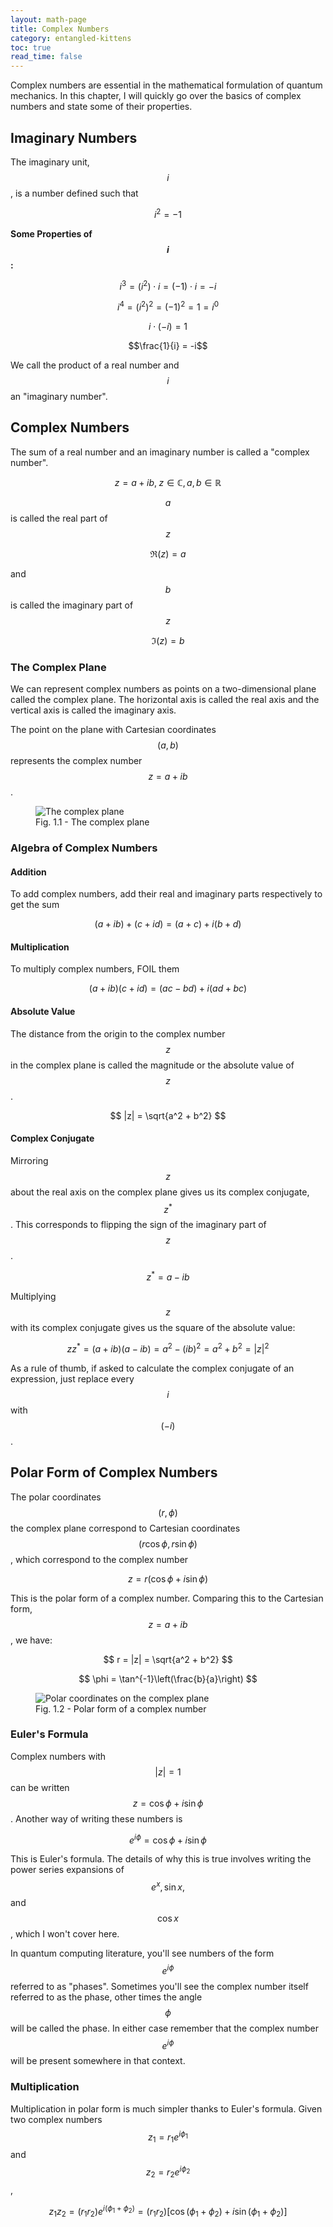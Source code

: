 ```yaml
---
layout: math-page
title: Complex Numbers
category: entangled-kittens
toc: true
read_time: false
---
```


Complex numbers are essential in the mathematical formulation of quantum mechanics. In this chapter,
I will quickly go over the basics of complex numbers and state some of their properties.

## Imaginary Numbers
The imaginary unit, $$i$$, is a number defined such that

$$ i^2 = -1 $$


**Some Properties of $$i$$:**

$$i^3 = (i^2)\cdot i = (-1)\cdot i = -i$$


$$i^4 = {(i^2)}^2 = (-1)^2 = 1 = i^0$$


$$i\cdot(-i) = 1 $$


$$\frac{1}{i} = -i$$


We call the product of a real number and $$i$$ an "imaginary number".

## Complex Numbers
The sum of a real number and an imaginary number is called a "complex number".

$$ z = a + ib,\; z\in\mathbb{C},\, a,b \in \mathbb{R}$$


$$a$$ is called the real part of $$z$$

$$\Re(z) = a$$
 
and $$b$$ is called the imaginary part of $$z$$

$$\Im(z) = b$$


### The Complex Plane
We can represent complex numbers as points on a two-dimensional plane called the complex plane. The 
horizontal axis is called the real axis and the vertical axis is called the imaginary axis.

The point on the plane with Cartesian coordinates $$(a,b)$$ represents the complex number $$z=a+ib$$.

<figure>
    <img src="/assets/entangled-kittens/complex-numbers/complex-plane.png" alt="The complex plane">
    <figcaption>Fig. 1.1  - The complex plane</figcaption>
</figure>

### Algebra of Complex Numbers
#### Addition
To add complex numbers, add their real and imaginary parts respectively to get the sum

$$ (a+ib) + (c+id) = (a+c) + i(b+d) $$

#### Multiplication
To multiply complex numbers, FOIL them

$$ (a+ib)(c+id) = (ac-bd) + i(ad + bc) $$

#### Absolute Value
The distance from the origin to the complex number $$z$$ in the complex plane is called the magnitude 
or the absolute value of $$z$$.

$$ |z| = \sqrt{a^2 + b^2} $$

#### Complex Conjugate
Mirroring $$z$$ about the real axis on the complex plane gives us its complex conjugate, $$z^*$$. This 
corresponds to flipping the sign of the imaginary part of $$z$$.

$$ z^* = a - ib $$


Multiplying $$z$$ with its complex conjugate gives us the square of the absolute value:

$$ zz^* = (a+ib)(a-ib) = a^2 - (ib)^2 = a^2 + b^2 = |z|^2 $$


As a rule of thumb, if asked to calculate the complex conjugate of an expression, just replace every
$$i$$ with $$(-i)$$.

## Polar Form of Complex Numbers
The polar coordinates $$(r,\phi)$$ the complex plane correspond to Cartesian coordinates
$$(r\cos\phi, r\sin\phi)$$, which correspond to the complex number 

$$ z = r(\cos\phi + i\sin\phi) $$


This is the polar form of a complex number. Comparing this to the Cartesian form,
$$z = a+ib$$, we have:

$$ r = |z| = \sqrt{a^2 + b^2} $$


$$ \phi = \tan^{-1}\left(\frac{b}{a}\right) $$

<figure >
    <img src="/assets/entangled-kittens/complex-numbers/polar-form.png" alt="Polar coordinates on the complex plane">
    <figcaption>Fig. 1.2  - Polar form of a complex number</figcaption>
</figure>

### Euler's Formula
Complex numbers with $$|z| = 1$$ can be written $$ z = \cos\phi + i\sin\phi $$.
Another way of writing these numbers is 

$$ e^{i\phi} = \cos\phi + i\sin\phi $$

This is Euler's formula. The details of why this is true involves writing the power series expansions 
of $$e^x, \sin x, $$ and $$\cos x$$, which I won't cover here.

In quantum computing literature, you'll see numbers of the form $$e^{i\phi}$$ referred to as "phases".
Sometimes you'll see the complex number itself referred to as the phase, other times the angle $$\phi$$ 
will be called the phase. In either case remember that the complex number $$e^{i\phi}$$ will be present
somewhere in that context.

### Multiplication
Multiplication in polar form is much simpler thanks to Euler's formula. Given two complex numbers 
$$z_1 = r_1 e^{i\phi_1}$$ and $$z_2 = r_2 e^{i\phi_2}$$,

$$ z_1 z_2 = (r_1r_2) e^{i(\phi_1 + \phi_2)} = (r_1r_2)[\cos(\phi_1+\phi_2) + i\sin(\phi_1+\phi_2)] $$
